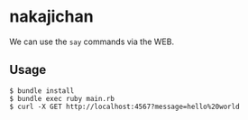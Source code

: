 # nakajichan

We can use the `say` commands via the WEB.

## Usage

```
$ bundle install
$ bundle exec ruby main.rb
$ curl -X GET http://localhost:4567?message=hello%20world
```
